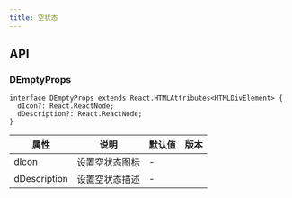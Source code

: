 ```yaml
---
title: 空状态
---
```


## API

### DEmptyProps

```tsx
interface DEmptyProps extends React.HTMLAttributes<HTMLDivElement> {
  dIcon?: React.ReactNode;
  dDescription?: React.ReactNode;
}
```

<!-- prettier-ignore-start -->
| 属性 | 说明 | 默认值 | 版本 | 
| --- | --- | --- | --- | 
| dIcon | 设置空状态图标 | - |  |
| dDescription | 设置空状态描述 | - |  |
<!-- prettier-ignore-end -->

